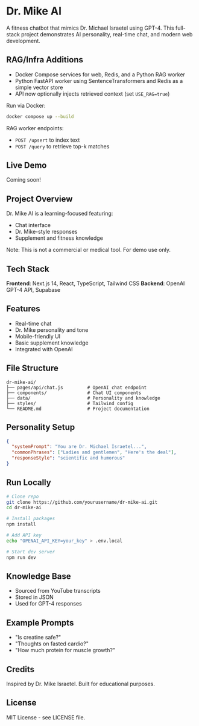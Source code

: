 # Dr. Mike AI

A fitness chatbot that mimics Dr. Michael Israetel using GPT-4. This full-stack project demonstrates AI personality, real-time chat, and modern web development.

## RAG/Infra Additions

- Docker Compose services for web, Redis, and a Python RAG worker
- Python FastAPI worker using SentenceTransformers and Redis as a simple vector store
- API now optionally injects retrieved context (set `USE_RAG=true`)

Run via Docker:

```bash
docker compose up --build
```

RAG worker endpoints:

- `POST /upsert` to index text
- `POST /query` to retrieve top-k matches

## Live Demo
Coming soon!
<!-- [Visit Site](https://your-domain.com) -->

## Project Overview

Dr. Mike AI is a learning-focused  featuring:

* Chat interface
* Dr. Mike-style responses
* Supplement and fitness knowledge

Note: This is not a commercial or medical tool. For demo use only.

## Tech Stack

**Frontend**: Next.js 14, React, TypeScript, Tailwind CSS
**Backend**: OpenAI GPT-4 API, Supabase 


## Features

* Real-time chat
* Dr. Mike personality and tone
* Mobile-friendly UI
* Basic supplement knowledge
* Integrated with OpenAI

## File Structure

```
dr-mike-ai/
├── pages/api/chat.js         # OpenAI chat endpoint
├── components/               # Chat UI components
├── data/                     # Personality and knowledge
├── styles/                   # Tailwind config
└── README.md                 # Project documentation
```

## Personality Setup

```json
{
  "systemPrompt": "You are Dr. Michael Israetel...",
  "commonPhrases": ["Ladies and gentlemen", "Here's the deal"],
  "responseStyle": "scientific and humorous"
}
```

## Run Locally

```bash
# Clone repo
git clone https://github.com/yourusername/dr-mike-ai.git
cd dr-mike-ai

# Install packages
npm install

# Add API key
echo "OPENAI_API_KEY=your_key" > .env.local

# Start dev server
npm run dev
```



## Knowledge Base

* Sourced from YouTube transcripts
* Stored in JSON
* Used for GPT-4 responses

## Example Prompts

* "Is creatine safe?"
* "Thoughts on fasted cardio?"
* "How much protein for muscle growth?"


## Credits

Inspired by Dr. Mike Israetel. Built for educational purposes.

## License

MIT License - see LICENSE file.
